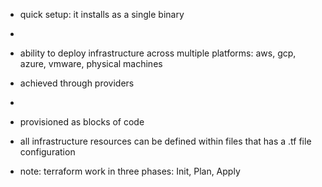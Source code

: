 - quick setup: it installs as a single binary 
- 
- ability to deploy infrastructure across multiple platforms: aws, gcp, azure, vmware, physical machines

- achieved through providers
- 
- provisioned as blocks of code

- all infrastructure resources can be defined within files that has a .tf file configuration

- note: terraform work in three phases: Init, Plan, Apply


